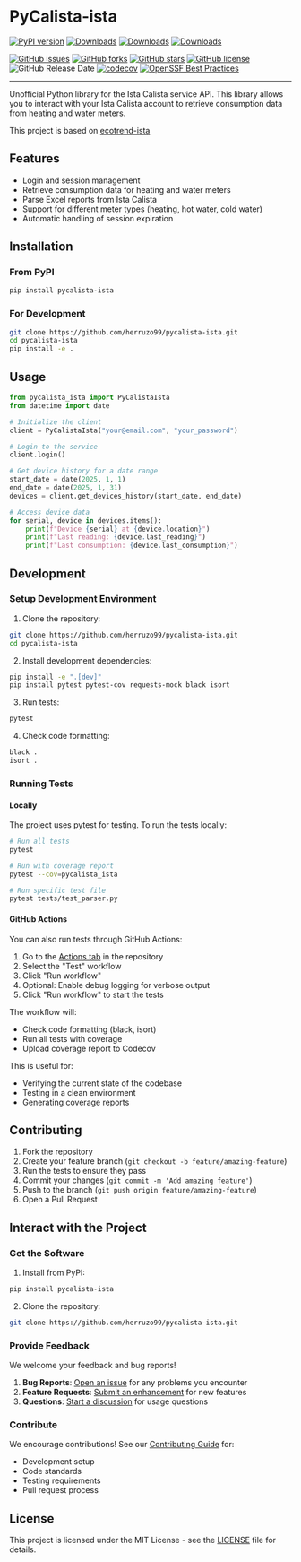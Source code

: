 # PyCalista-ista

[![PyPI version](https://badge.fury.io/py/pycalista-ista.svg)](https://badge.fury.io/py/pycalista-ista) [![Downloads](https://pepy.tech/badge/pycalista-ista)](https://pepy.tech/project/pycalista-ista) [![Downloads](https://pepy.tech/badge/pycalista-ista/month)](https://pepy.tech/project/pycalista-ista) [![Downloads](https://pepy.tech/badge/pycalista-ista/week)](https://pepy.tech/project/pycalista-ista)

[![GitHub issues](https://img.shields.io/github/issues/herruzo99/pycalista-ista?style=for-the-badge&logo=github)](https://github.com/herruzo99/pycalista-ista/issues)
[![GitHub forks](https://img.shields.io/github/forks/herruzo99/pycalista-ista?style=for-the-badge&logo=github)](https://github.com/herruzo99/pycalista-ista)
[![GitHub stars](https://img.shields.io/github/stars/herruzo99/pycalista-ista?style=for-the-badge&logo=github)](https://github.com/herruzo99/pycalista-ista)
[![GitHub license](https://img.shields.io/github/license/herruzo99/pycalista-ista?style=for-the-badge&logo=github)](https://github.com/herruzo99/pycalista-ista/blob/main/LICENSE)
![GitHub Release Date](https://img.shields.io/github/release-date/herruzo99/pycalista-ista?style=for-the-badge&logo=github)
[![codecov](https://codecov.io/github/herruzo99/pycalista-ista/branch/main/graph/badge.svg?token=BHU8J3OVRT)](https://codecov.io/github/herruzo99/pycalista-ista)
[![OpenSSF Best Practices](https://www.bestpractices.dev/projects/9868/badge)](https://www.bestpractices.dev/projects/9868)

---

Unofficial Python library for the Ista Calista service API. This library allows you to interact with your Ista Calista account to retrieve consumption data from heating and water meters.

This project is based on [ecotrend-ista](https://github.com/Ludy87/ecotrend-ista)

## Features

- Login and session management
- Retrieve consumption data for heating and water meters
- Parse Excel reports from Ista Calista
- Support for different meter types (heating, hot water, cold water)
- Automatic handling of session expiration

## Installation

### From PyPI

```bash
pip install pycalista-ista
```

### For Development

```bash
git clone https://github.com/herruzo99/pycalista-ista.git
cd pycalista-ista
pip install -e .
```

## Usage

```python
from pycalista_ista import PyCalistaIsta
from datetime import date

# Initialize the client
client = PyCalistaIsta("your@email.com", "your_password")

# Login to the service
client.login()

# Get device history for a date range
start_date = date(2025, 1, 1)
end_date = date(2025, 1, 31)
devices = client.get_devices_history(start_date, end_date)

# Access device data
for serial, device in devices.items():
    print(f"Device {serial} at {device.location}")
    print(f"Last reading: {device.last_reading}")
    print(f"Last consumption: {device.last_consumption}")
```

## Development

### Setup Development Environment

1. Clone the repository:
```bash
git clone https://github.com/herruzo99/pycalista-ista.git
cd pycalista-ista
```

2. Install development dependencies:
```bash
pip install -e ".[dev]"
pip install pytest pytest-cov requests-mock black isort
```

3. Run tests:
```bash
pytest
```

4. Check code formatting:
```bash
black .
isort .
```

### Running Tests

#### Locally

The project uses pytest for testing. To run the tests locally:

```bash
# Run all tests
pytest

# Run with coverage report
pytest --cov=pycalista_ista

# Run specific test file
pytest tests/test_parser.py
```

#### GitHub Actions

You can also run tests through GitHub Actions:

1. Go to the [Actions tab](https://github.com/herruzo99/pycalista-ista/actions) in the repository
2. Select the "Test" workflow
3. Click "Run workflow"
4. Optional: Enable debug logging for verbose output
5. Click "Run workflow" to start the tests

The workflow will:
- Check code formatting (black, isort)
- Run all tests with coverage
- Upload coverage report to Codecov

This is useful for:
- Verifying the current state of the codebase
- Testing in a clean environment
- Generating coverage reports

## Contributing

1. Fork the repository
2. Create your feature branch (`git checkout -b feature/amazing-feature`)
3. Run the tests to ensure they pass
4. Commit your changes (`git commit -m 'Add amazing feature'`)
5. Push to the branch (`git push origin feature/amazing-feature`)
6. Open a Pull Request

## Interact with the Project

### Get the Software

1. Install from PyPI:
```bash
pip install pycalista-ista
```

2. Clone the repository:
```bash
git clone https://github.com/herruzo99/pycalista-ista.git
```

### Provide Feedback

We welcome your feedback and bug reports!

1. **Bug Reports**: [Open an issue](https://github.com/herruzo99/pycalista-ista/issues/new?template=bug_report.md) for any problems you encounter
2. **Feature Requests**: [Submit an enhancement](https://github.com/herruzo99/pycalista-ista/issues/new?template=feature_request.md) for new features
3. **Questions**: [Start a discussion](https://github.com/herruzo99/pycalista-ista/discussions) for usage questions

### Contribute

We encourage contributions! See our [Contributing Guide](CONTRIBUTING.md) for:
- Development setup
- Code standards
- Testing requirements
- Pull request process

## License

This project is licensed under the MIT License - see the [LICENSE](LICENSE) file for details.
